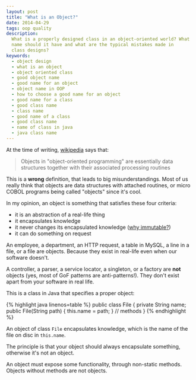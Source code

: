 ```yaml
---
layout: post
title: "What is an Object?"
date: 2014-04-29
tags: oop quality
description:
  What is a properly designed class in an object-oriented world? What
  name should it have and what are the typical mistakes made in
  class designs?
keywords:
  - object design
  - what is an object
  - object oriented class
  - good object name
  - good name for an object
  - object name in OOP
  - how to choose a good name for an object
  - good name for a class
  - good class name
  - class name
  - good name of a class
  - good class name
  - name of class in java
  - java class name
---
```


At the time of writing, [wikipedia](http://en.wikipedia.org/wiki/Object_%28computer_science%29) says that:

> Objects in "object-oriented programming" are essentially
data structures together with their associated processing routines

This is a **wrong** definition, that leads to big misunderstandings.
Most of us really think that objects are data structures with attached
routines, or micro COBOL programs being called "objects" since it's cool.

In my opinion, an object is something that satisfies these four criteria:

 - it is an abstraction of a real-life thing
 - it encapsulates knowledge
 - it never changes its encapsulated knowledge ([why immutable?](https://github.com/yegor256/d29/wiki/Why-immutable%3F))
 - it can do something on request

An employee, a department, an HTTP request, a table in MySQL,
a line in a file, or a file are objects. Because they exist in
real-life even when our software doesn't.

A controller, a parser, a service locator,
a singleton, or a factory are **not** objects
(yes, most of GoF patterns are anti-patterns!).
They don't exist apart from your software in real life.

This is a class in Java that specifies a proper object:

{% highlight java linenos=table %}
public class File {
  private String name;
  public File(String path) {
    this.name = path;
  }
  // methods
}
{% endhighlight %}

An object of class `File` encapsulates knowledge, which
is the name of the file on disc in `this.name`.

The principle is that your object should always encapsulate
something, otherwise it's not an object.

An object must expose some functionality, through non-static methods.
Objects without methods are not objects.
